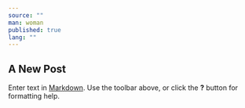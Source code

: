 ```yaml
---
source: ""
man: woman
published: true
lang: ""
---
```

## A New Post

Enter text in [Markdown](http://daringfireball.net/projects/markdown/). Use the toolbar above, or click the **?** button for formatting help.
